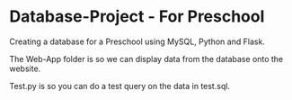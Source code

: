 # Database-Project - For Preschool
Creating a database for a Preschool using MySQL, Python and Flask.

The Web-App folder is so we can display data from the database onto the website.

Test.py is so you can do a test query on the data in test.sql.
